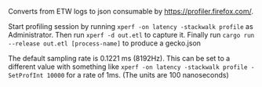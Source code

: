 Converts from ETW logs to json consumable by https://profiler.firefox.com/.

Start profiling session by running `xperf -on latency -stackwalk profile` as Administrator. Then run `xperf -d out.etl` to capture it.
Finally run `cargo run --release out.etl [process-name]` to produce a gecko.json

The default sampling rate is 0.1221 ms (8192Hz). This can be set to a different value
with something like `xperf -on latency -stackwalk profile -SetProfInt 10000` for a rate
of 1ms. (The units are 100 nanoseconds)
